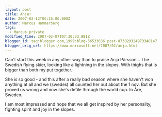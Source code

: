 ```yaml
---
layout: post
title: Anja!
date: 2007-02-12T06:26:00.000Z
author: Marcus Hammarberg
tags:
  - Marcus private
modified_time: 2007-02-07T07:30:33.981Z
blogger_id: tag:blogger.com,1999:blog-36533086.post-873029324973348147
blogger_orig_url: https://www.marcusoft.net/2007/02/anja.html
---
```


Can't start this week in any other way than to praise Anja Pärsson... The Swedish flying skier, looking like a lightning in the slopes. With thighs that is bigger than both my put together.

She is so good - and this after a really bad season where she haven't won anything at all and we (swedes) all counted her out about the 1 nov. But she proved us wrong and now she's defile through the world cup. In Åre, Sweden.

I am most impressed and hope that we all get inspired by her personality, fighting spirit and joy in the slopes.
